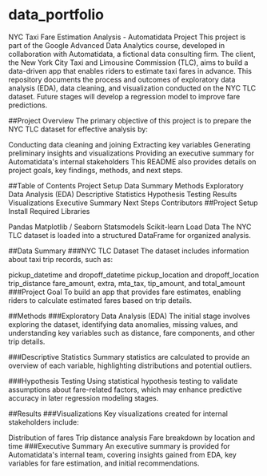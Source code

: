 # data_portfolio
NYC Taxi Fare Estimation Analysis - Automatidata Project
This project is part of the Google Advanced Data Analytics course, developed in collaboration with Automatidata, a fictional data consulting firm. The client, the New York City Taxi and Limousine Commission (TLC), aims to build a data-driven app that enables riders to estimate taxi fares in advance. This repository documents the process and outcomes of exploratory data analysis (EDA), data cleaning, and visualization conducted on the NYC TLC dataset. Future stages will develop a regression model to improve fare predictions.

##Project Overview
The primary objective of this project is to prepare the NYC TLC dataset for effective analysis by:

Conducting data cleaning and joining
Extracting key variables
Generating preliminary insights and visualizations
Providing an executive summary for Automatidata's internal stakeholders
This README also provides details on project goals, key findings, methods, and next steps.

##Table of Contents
Project Setup
Data Summary
Methods
Exploratory Data Analysis (EDA)
Descriptive Statistics
Hypothesis Testing
Results
Visualizations
Executive Summary
Next Steps
Contributors
##Project Setup
Install Required Libraries

Pandas
Matplotlib / Seaborn
Statsmodels
Scikit-learn
Load Data
The NYC TLC dataset is loaded into a structured DataFrame for organized analysis.

##Data Summary
###NYC TLC Dataset
The dataset includes information about taxi trip records, such as:

pickup_datetime and dropoff_datetime
pickup_location and dropoff_location
trip_distance
fare_amount, extra, mta_tax, tip_amount, and total_amount
###Project Goal
To build an app that provides fare estimates, enabling riders to calculate estimated fares based on trip details.

##Methods
###Exploratory Data Analysis (EDA)
The initial stage involves exploring the dataset, identifying data anomalies, missing values, and understanding key variables such as distance, fare components, and other trip details.

###Descriptive Statistics
Summary statistics are calculated to provide an overview of each variable, highlighting distributions and potential outliers.

###Hypothesis Testing
Using statistical hypothesis testing to validate assumptions about fare-related factors, which may enhance predictive accuracy in later regression modeling stages.

##Results
###Visualizations
Key visualizations created for internal stakeholders include:

Distribution of fares
Trip distance analysis
Fare breakdown by location and time
###Executive Summary
An executive summary is provided for Automatidata's internal team, covering insights gained from EDA, key variables for fare estimation, and initial recommendations.
